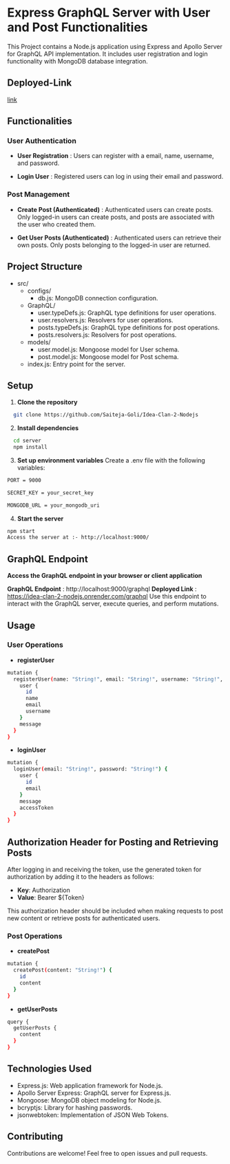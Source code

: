 # Express GraphQL Server with User and Post Functionalities

This Project contains a Node.js application using Express and Apollo Server for GraphQL API implementation. It includes user registration and login functionality with MongoDB database integration.


## Deployed-Link
[link](https://idea-clan-2-nodejs.onrender.com/)


## Functionalities
### User Authentication
- **User Registration** : Users can register with a email, name, username, and password.

- **Login User** : Registered users can log in using their email and password.

### Post Management
- **Create Post (Authenticated)** : Authenticated users can create posts. Only logged-in users can create posts, and posts are associated with the user who created them.

- **Get User Posts (Authenticated)** : Authenticated users can retrieve their own posts. Only posts belonging to the logged-in user are returned.


## Project Structure
- src/
  - configs/
    - db.js: MongoDB connection configuration.
  - GraphQL/
    - user.typeDefs.js: GraphQL type definitions for user operations.
    - user.resolvers.js: Resolvers for user operations.
    - posts.typeDefs.js: GraphQL type definitions for post operations.
    - posts.resolvers.js: Resolvers for post operations.
  - models/
    - user.model.js: Mongoose model for User schema.
    - post.model.js: Mongoose model for Post schema.
  - index.js: Entry point for the server.


## Setup

1. **Clone the repository** 
```bash
  git clone https://github.com/Saiteja-Goli/Idea-Clan-2-Nodejs
```
2. **Install dependencies**
```bash
  cd server
  npm install
```

3. **Set up environment variables** 
Create a .env file with the following variables:
```bash
PORT = 9000

SECRET_KEY = your_secret_key

MONGODB_URL = your_mongodb_uri
```
4. **Start the server**
```bash
npm start
Access the server at :- http://localhost:9000/
```

## GraphQL Endpoint
**Access the GraphQL endpoint in your browser or client application**

**GraphQL Endpoint** : http://localhost:9000/graphql
**Deployed Link** : https://idea-clan-2-nodejs.onrender.com/graphql
Use this endpoint to interact with the GraphQL server, execute queries, and perform mutations.


## Usage
### User Operations
 - **registerUser**
```bash
mutation {
  registerUser(name: "String!", email: "String!", username: "String!", password: "String!") {
    user {
      id
      name
      email
      username
    }
    message
  }
}
```

- **loginUser**
```bash
mutation {
  loginUser(email: "String!", password: "String!") {
    user {
      id
      email
    }
    message
    accessToken
  }
}

```
## Authorization Header for Posting and Retrieving Posts

After logging in and receiving the token, use the generated token for authorization by adding it to the headers as follows:

- **Key**: Authorization
- **Value**: Bearer ${Token}

This authorization header should be included when making requests to post new content or retrieve posts for authenticated users.

### Post Operations

- **createPost**
```bash
mutation {
  createPost(content: "String!") {
    id
    content
  }
}

```

- **getUserPosts**
```bash
query {
  getUserPosts {
    content
  }
}
```



## Technologies Used

- Express.js: Web application framework for Node.js.
- Apollo Server Express: GraphQL server for Express.js.
- Mongoose: MongoDB object modeling for Node.js.
- bcryptjs: Library for hashing passwords.
- jsonwebtoken: Implementation of JSON Web Tokens.

## Contributing
Contributions are welcome! Feel free to open issues and pull requests.